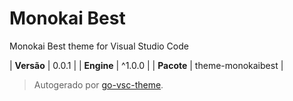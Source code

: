 # Monokai Best

Monokai Best theme for Visual Studio Code

| **Versão** | 0.0.1 |
| **Engine** | ^1.0.0 |
| **Pacote** | theme-monokaibest |

> Autogerado por [go-vsc-theme](https://github.com/natalbu/go-vsc-theme).
